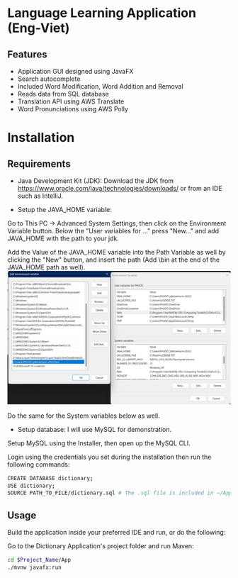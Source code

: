 # Language Learning Application (Eng-Viet)
## Features
* Application GUI designed using JavaFX
* Search autocomplete
* Included Word Modification, Word Addition and Removal
* Reads data from SQL database
* Translation API using AWS Translate
* Word Pronunciations using AWS Polly

# Installation
## Requirements
* Java Development Kit (JDK): Download the JDK from https://www.oracle.com/java/technologies/downloads/ or from an IDE such as IntelliJ. 

* Setup the JAVA_HOME variable:

Go to This PC -> Advanced System Settings, then click on the Environment Variable button. Below the "User variables for ..." press "New..." and add JAVA_HOME with the path to your jdk.

Add the Value of the JAVA_HOME variable into the Path Variable as well by clicking the "New" button, and insert the path (Add \bin at the end of the JAVA_HOME path as well).
![alt text](image.png)

Do the same for the System variables below as well.

* Setup database: I will use MySQL for demonstration.

Setup MySQL using the Installer, then open up the MySQL CLI.

Login using the credentials you set during the installation then run the following commands:
```bash
CREATE DATABASE dictionary;
USE dictionary;
SOURCE PATH_TO_FILE/dictionary.sql # The .sql file is included in ~/App/src/main/resources 
```
## Usage
Build the application inside your preferred IDE and run, or do the following:

Go to the Dictionary Application's project folder and run Maven:
 ```bash
cd $Project_Name/App
 ./mvnw javafx:run 
```

